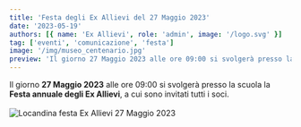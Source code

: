 ```yaml
---
title: 'Festa degli Ex Allievi del 27 Maggio 2023'
date: '2023-05-19'
authors: [{ name: 'Ex Allievi', role: 'admin', image: '/logo.svg' }]
tag: ['eventi', 'comunicazione', 'festa']
image: '/img/museo_centenario.jpg'
preview: 'Il giorno 27 Maggio 2023 alle ore 09:00 si svolgerà presso la scuola la Festa annuale degli Ex Allievi, a cui sono invitati tutti i soci.'
---
```


Il giorno **27 Maggio 2023** alle ore 09:00 si svolgerà presso la scuola la **Festa annuale degli Ex Allievi**, a cui sono invitati tutti i soci.
\
\
![Locandina festa Ex Allievi 27 Maggio 2023](/img/eventi/festa_27052023.jpg)

